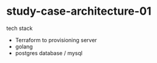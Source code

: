# study-case-architecture-01

tech stack 
- Terraform to provisioning server
- golang
- postgres database / mysql